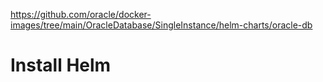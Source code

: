 https://github.com/oracle/docker-images/tree/main/OracleDatabase/SingleInstance/helm-charts/oracle-db

# Install Helm

